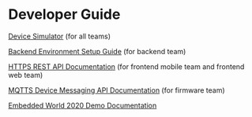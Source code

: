 # Developer Guide


[Device Simulator](https://github.com/richmondu/libpyiotcloud/tree/dev/_device_simulator) (for all teams)

[Backend Environment Setup Guide](https://github.com/richmondu/libpyiotcloud/blob/dev/_setup_devguide/README_backend_development_environment.md) (for backend team)

[HTTPS REST API Documentation](https://github.com/richmondu/libpyiotcloud/blob/dev/_setup_devguide/README_rest_api.md) (for frontend mobile team and frontend web team)

[MQTTS Device Messaging API Documentation](https://github.com/richmondu/libpyiotcloud/blob/dev/_setup_devguide/README_device_messaging_api.md) (for firmware team)

[Embedded World 2020 Demo Documentation](https://github.com/richmondu/libpyiotcloud/blob/dev/_setup_devguide/README_embedded_world_2020.md)

